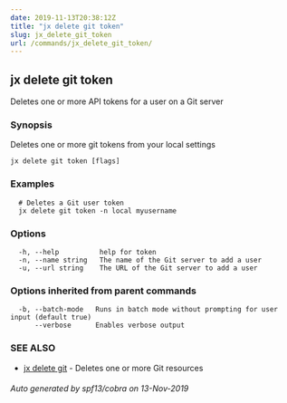 ```yaml
---
date: 2019-11-13T20:38:12Z
title: "jx delete git token"
slug: jx_delete_git_token
url: /commands/jx_delete_git_token/
---
```

## jx delete git token

Deletes one or more API tokens for a user on a Git server

### Synopsis

Deletes one or more git tokens from your local settings

```
jx delete git token [flags]
```

### Examples

```
  # Deletes a Git user token
  jx delete git token -n local myusername
```

### Options

```
  -h, --help          help for token
  -n, --name string   The name of the Git server to add a user
  -u, --url string    The URL of the Git server to add a user
```

### Options inherited from parent commands

```
  -b, --batch-mode   Runs in batch mode without prompting for user input (default true)
      --verbose      Enables verbose output
```

### SEE ALSO

* [jx delete git](/commands/jx_delete_git/)	 - Deletes one or more Git resources

###### Auto generated by spf13/cobra on 13-Nov-2019

